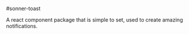 #sonner-toast

A react component  package that is simple to set, used to create amazing notifications.

